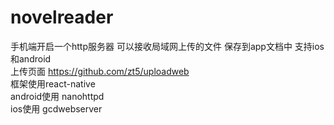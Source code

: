 # novelreader
手机端开启一个http服务器 可以接收局域网上传的文件 保存到app文档中 支持ios和android  
上传页面 https://github.com/zt5/uploadweb  
框架使用react-native  
android使用 nanohttpd  
ios使用 gcdwebserver
